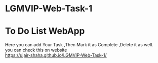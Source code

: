 # LGMVIP-Web-Task-1
# To Do List WebApp
Here you can add Your Task
,Then Mark it as Complete
,Delete it as well.
you can check this on website    
https://ujair-shaha.github.io/LGMVIP-Web-Task-1/
